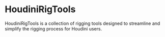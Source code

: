 # HoudiniRigTools
HoudiniRigTools is a collection of rigging tools designed to streamline and simplify the rigging process for Houdini users.
